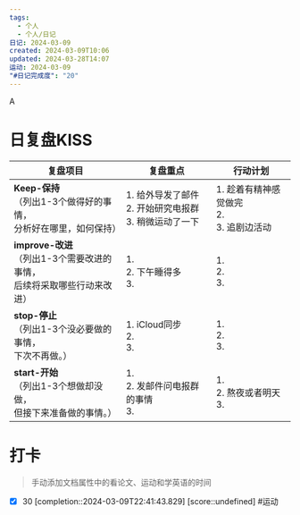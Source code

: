 ```yaml
---
tags:
  - 个人
  - 个人/日记
日记: 2024-03-09
created: 2024-03-09T10:06
updated: 2024-03-28T14:07
运动: 2024-03-09
"#日记完成度": "20"
---
```

A

# 日复盘KISS
| **复盘项目**                                             | **复盘重点**                                | **行动计划**                         |
| ---------------------------------------------------- | --------------------------------------- | -------------------------------- |
| **Keep-保持**<br>（列出1-3个做得好的事情，<br>   分析好在哪里，如何保持）     | 1.  给外导发了邮件<br>2. 开始研究电报群<br>3. 稍微运动了一下 | 1.  趁着有精神感觉做完<br>2. <br>3. 追剧边活动 |
| **improve-改进**<br>（列出1-3个需要改进的事情，<br>  后续将采取哪些行动来改进） | 1.  <br>2. 下午睡得多<br>3.                  | 1.  <br>2. <br>3.                |
| **stop-停止**<br>（列出1-3个没必要做的事情，<br>下次不再做。）            | 1.  iCloud同步<br>2. <br>3.               | 1.  <br>2. <br>3.                |
| **start-开始**<br>（列出1-3个想做却没做，<br>但接下来准备做的事情。）        | 1.  <br>2. 发邮件问电报群的事情<br>3.             | 1.  <br>2. 熬夜或者明天<br>3.          |


# 打卡
> 手动添加文档属性中的看论文、运动和学英语的时间




- [x] 30 [completion::2024-03-09T22:41:43.829] [score::undefined] #运动